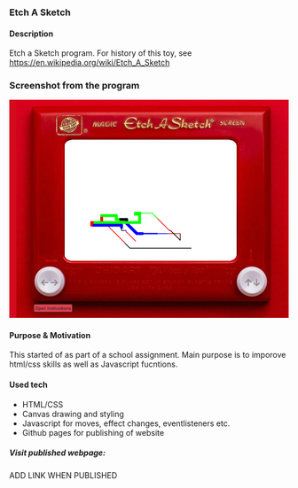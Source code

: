 ### Etch A Sketch 

#### Description 
Etch a Sketch program. For history of this toy, see https://en.wikipedia.org/wiki/Etch_A_Sketch 

### Screenshot from the program 
<img src="https://github.com/osho81/etchasketch/blob/master/images/pic-of-etchasketch.png" alt="Pic of the toy game" width="800"/>


#### Purpose & Motivation
This started of as part of a school assignment. 
Main purpose is to imporove html/css skills as well as Javascript fucntions. 

#### Used tech
- HTML/CSS
- Canvas drawing and styling
- Javascript for moves, effect changes, eventlisteners etc.
- Github pages for publishing of website

##### Visit published webpage:
ADD LINK WHEN PUBLISHED
